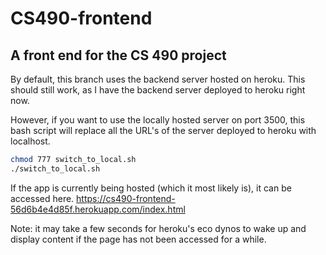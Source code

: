 # CS490-frontend
## A front end for the CS 490 project

By default, this branch uses the backend server hosted on heroku. This should still work, as I have the backend server deployed to heroku right now.

However, if you want to use the locally hosted server on port 3500, this bash script will replace all the URL's of the server deployed to heroku with localhost.

```bash
chmod 777 switch_to_local.sh
./switch_to_local.sh 
```

If the app is currently being hosted (which it most likely is), it can be accessed here. https://cs490-frontend-56d6b4e4d85f.herokuapp.com/index.html

Note: it may take a few seconds for heroku's eco dynos to wake up and display content if the page has not been accessed for a while.